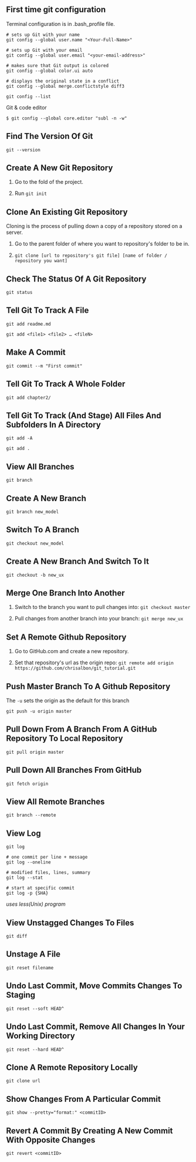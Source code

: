 ## First time git configuration

Terminal configuration is in .bash_profile file.

```
# sets up Git with your name
git config --global user.name "<Your-Full-Name>"

# sets up Git with your email
git config --global user.email "<your-email-address>"

# makes sure that Git output is colored
git config --global color.ui auto

# displays the original state in a conflict
git config --global merge.conflictstyle diff3

git config --list
```

Git & code editor
```
$ git config --global core.editor "subl -n -w"

```

## Find The Version Of Git

`git --version`

## Create A New Git Repository

1. Go to the fold of the project.

2. Run `git init`

## Clone An Existing Git Repository

Cloning is the process of pulling down a copy of a repository stored on a server.

1. Go to the parent folder of where you want to repository's folder to be in.

2. `git clone [url to repository's git file] [name of folder / repository you want]`

## Check The Status Of A Git Repository

`git status`

## Tell Git To Track A File

`git add readme.md`

`git add <file1> <file2> … <fileN>`

## Make A Commit

`git commit --m "First commit"`

## Tell Git To Track A Whole Folder

`git add chapter2/`

## Tell Git To Track (And Stage) All Files And Subfolders In A Directory

`git add -A`

`git add .`

## View All Branches

`git branch`

## Create A New Branch

`git branch new_model`

## Switch To A Branch

`git checkout new_model`

## Create A New Branch And Switch To It

`git checkout -b new_ux`

## Merge One Branch Into Another

1. Switch to the branch you want to pull changes into: `git checkout master`

2. Pull changes from another branch into your branch: `git merge new_ux`

## Set A Remote Github Repository

1. Go to GitHub.com and create a new repository.

2. Set that repository's url as the origin repo: `git remote add origin https://github.com/chrisalbon/git_tutorial.git`

## Push Master Branch To A Github Repository

The `-u` sets the origin as the default for this branch

`git push -u origin master`

## Pull Down From A Branch From A GitHub Repository To Local Repository

`git pull origin master`

## Pull Down All Branches From GitHub

`git fetch origin`

## View All Remote Branches

`git branch --remote`

## View Log

```
git log

# one commit per line + message
git log --oneline

# modified files, lines, summary
git log --stat

# start at specific commit
git log -p {SHA}
```

*uses less(Unix) program*

## View Unstagged Changes To Files

`git diff`

## Unstage A File

`git reset filename`

## Undo Last Commit, Move Commits Changes To Staging

`git reset --soft HEAD^`

## Undo Last Commit, Remove All Changes In Your Working Directory

`git reset --hard HEAD^`

## Clone A Remote Repository Locally 

`git clone url`

## Show Changes From A Particular Commit

`git show --pretty="format:" <commitID>`

## Revert A Commit By Creating A New Commit With Opposite Changes

`git revert <commitID>`

